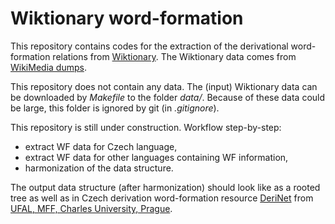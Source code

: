 # Wiktionary word-formation
This repository contains codes for the extraction of the derivational word-formation relations from [Wiktionary](https://www.wiktionary.org/). The Wiktionary data comes from [WikiMedia dumps](https://dumps.wikimedia.org/backup-index.html).

This repository does not contain any data. The (input) Wiktionary data can be downloaded by _Makefile_ to the folder _data/_. Because of these data could be large, this folder is ignored by git (in _.gitignore_).

This repository is still under construction. Workflow step-by-step:
- extract WF data for Czech language,
- extract WF data for other languages containing WF information,
- harmonization of the data structure.

The output data structure (after harmonization) should look like as a rooted tree as well as in Czech derivation word-formation resource [DeriNet](http://ufal.mff.cuni.cz/derinet) from [UFAL, MFF, Charles University, Prague](http://ufal.mff.cuni.cz/).
